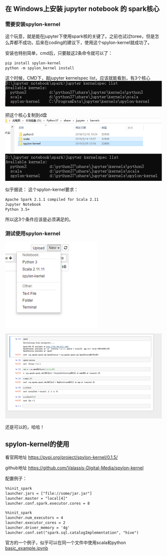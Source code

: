 ## 在 Windows上安装 jupyter notebook 的 spark核心
### 需要安装spylon-kernel
这个玩意，就是能在jupyter下使用spark核的关键了。之前也试过toree，但是怎么弄都不成功，后来在coding的建议下，使用这个spylon-kernel就成功了。 

安装也特别简单，cmd后，只要敲这2条命令就可以了： 

```
pip install spylon-kernel 
python -m spylon_kernel install
```

这个时候，CMD下，敲jupyter kernelspec list，应该就能看到，有3个核心
![](assets/markdown-img-paste-20190530001054746.png)

把这个核心复制到d盘
![](assets/markdown-img-paste-2019053000121756.png)
![](assets/markdown-img-paste-20190530001201407.png)

似乎据说：
这个spylon-kernel要求：
```
Apache Spark 2.1.1 compiled for Scala 2.11 
Jupyter Notebook 
Python 3.5+ 
```
所以这3个条件应该是必须满足的。

### 测试使用spylon-kernel
![](assets/markdown-img-paste-20190530001517295.png)

![](assets/markdown-img-paste-20190530001703355.png)

还是可以的，哈哈！

## spylon-kernel的使用
看官网地址
https://pypi.org/project/spylon-kernel/0.1.5/

github地址
https://github.com/Valassis-Digital-Media/spylon-kernel

配置例子：
```
%%init_spark
launcher.jars = ["file://some/jar.jar"]
launcher.master = "local[4]"
launcher.conf.spark.executor.cores = 8
```

```
%%init_spark
launcher.num_executors = 4
launcher.executor_cores = 2
launcher.driver_memory = '4g'
launcher.conf.set("spark.sql.catalogImplementation", "hive")
```

官方的一个例子，似乎可以在同一个文件中使用scala和python
[basic_example.ipynb](examples/basic_example.ipynb "basic_example.ipynb")